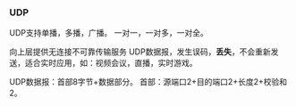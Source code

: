 ### **UDP**
UDP支持单播，多播，广播。
一对一，一对多，一对全。

向上层提供无连接不可靠传输服务
UDP数据报，发生误码，**丢失**，不会重新发送，适合实时应用，如：视频会议，直播，实时游戏。

UDP数据报：首部8字节+数据部分。
首部：源端口2+目的端口2+长度2+校验和2。